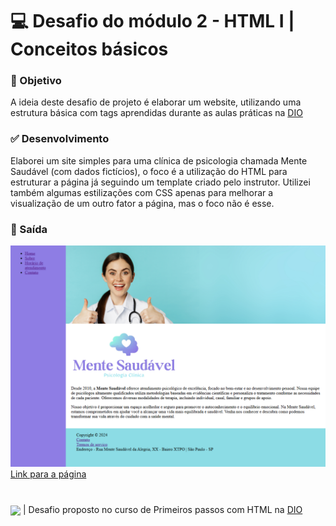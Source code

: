 # 💻 Desafio do módulo 2 - HTML I | Conceitos básicos
### 📝 Objetivo
A ideia deste desafio de projeto é elaborar um website, utilizando uma estrutura básica com tags aprendidas durante as aulas práticas na [DIO](https://www.dio.me/)

### ✅ Desenvolvimento
Elaborei um site simples para uma clínica de psicologia chamada Mente Saudável (com dados fictícios), o foco é a utilização do HTML para estruturar a página já seguindo um template criado pelo instrutor. Utilizei também algumas estilizações com CSS apenas para melhorar a visualização de um outro fator a página, mas o foco não é esse.

### 📌 Saída
![Home page do site da Mente Saudável, clínica de psicologia](./assets/image.png)
[Link para a página](https://eprahoje.github.io/website-trilha-html-modulo-1/)

#
<img src = "https://github.com/eprahoje/classificador-de-nivel-de-heroi/assets/143037296/488c9d56-21ae-419d-a15b-32824a7fa2fd" width = 100px align = "center"> | Desafio proposto no curso de Primeiros passos com HTML na [DIO](https://www.dio.me)